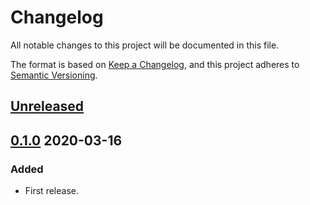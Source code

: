 # Changelog

All notable changes to this project will be documented in this file.

The format is based on [Keep a Changelog](https://keepachangelog.com/en/1.0.0/),
and this project adheres to [Semantic Versioning](https://semver.org/spec/v2.0.0.html).

## [Unreleased]

## [0.1.0] 2020-03-16

### Added

- First release.

[Unreleased]: https://github.com/giantswarm/versionbundle/compare/v0.1.0...HEAD
[0.1.0]: https://github.com/giantswarm/versionbundle/releases/tag/v0.1.0
